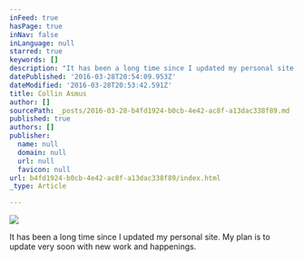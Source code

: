 ```yaml
---
inFeed: true
hasPage: true
inNav: false
inLanguage: null
starred: true
keywords: []
description: "It has been a long time since I updated my personal site.\_ My plan is to update very soon with new work and happenings. "
datePublished: '2016-03-28T20:54:09.953Z'
dateModified: '2016-03-28T20:53:42.591Z'
title: Collin Asmus
author: []
sourcePath: _posts/2016-03-28-b4fd1924-b0cb-4e42-ac8f-a13dac338f89.md
published: true
authors: []
publisher:
  name: null
  domain: null
  url: null
  favicon: null
url: b4fd1924-b0cb-4e42-ac8f-a13dac338f89/index.html
_type: Article

---
```

![](https://the-grid-user-content.s3-us-west-2.amazonaws.com/e94c2d5d-aa70-497b-b080-0a807c81d369.jpg)

It has been a long time since I updated my personal site.  My plan is to update very soon with new work and happenings.